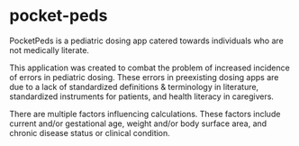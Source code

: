 # pocket-peds
PocketPeds is a pediatric dosing app catered towards individuals who are not medically literate. 

This application was created to combat the problem of increased incidence of errors in pediatric dosing.
These errors in preexisting dosing apps are due to a lack of standardized definitions & terminology in literature,
standardized instruments for patients, and health literacy in caregivers.

There are multiple factors influencing calculations. These factors include current and/or gestational age,
weight and/or body surface area, and chronic disease status or clinical condition.


